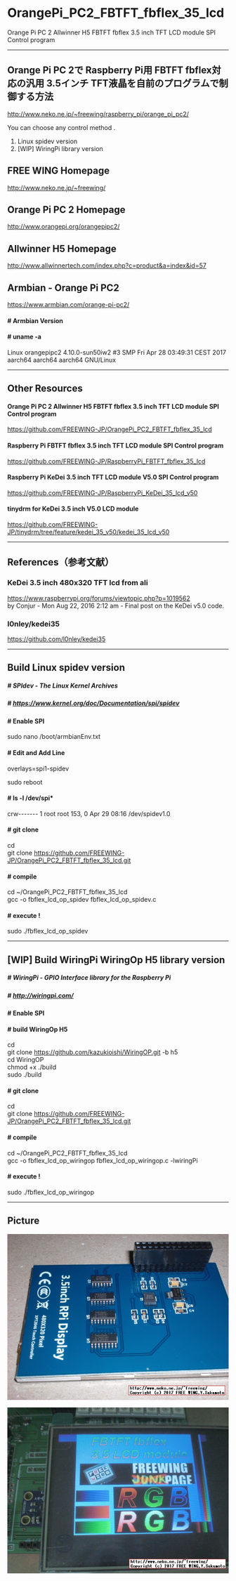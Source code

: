 # OrangePi_PC2_FBTFT_fbflex_35_lcd
Orange Pi PC 2 Allwinner H5 FBTFT fbflex 3.5 inch TFT LCD module SPI Control program

---
## Orange Pi PC 2で Raspberry Pi用 FBTFT fbflex対応の汎用 3.5インチ TFT液晶を自前のプログラムで制御する方法
http://www.neko.ne.jp/~freewing/raspberry_pi/orange_pi_pc2/  

You can choose any control method .  
1. Linux spidev version  
2. [WIP] WiringPi library version  

## FREE WING Homepage
http://www.neko.ne.jp/~freewing/  

## Orange Pi PC 2 Homepage
http://www.orangepi.org/orangepipc2/  

## Allwinner H5 Homepage
http://www.allwinnertech.com/index.php?c=product&a=index&id=57  

## Armbian - Orange Pi PC2
https://www.armbian.com/orange-pi-pc2/  

#### # Armbian Version
#### # uname -a
Linux orangepipc2 4.10.0-sun50iw2 #3 SMP Fri Apr 28 03:49:31 CEST 2017 aarch64 aarch64 aarch64 GNU/Linux  

---
## Other Resources

#### Orange Pi PC 2 Allwinner H5 FBTFT fbflex 3.5 inch TFT LCD module SPI Control program
https://github.com/FREEWING-JP/OrangePi_PC2_FBTFT_fbflex_35_lcd  

#### Raspberry Pi FBTFT fbflex 3.5 inch TFT LCD module SPI Control program
https://github.com/FREEWING-JP/RaspberryPi_FBTFT_fbflex_35_lcd  

#### Raspberry Pi KeDei 3.5 inch TFT LCD module V5.0 SPI Control program
https://github.com/FREEWING-JP/RaspberryPi_KeDei_35_lcd_v50  

#### tinydrm for KeDei 3.5 inch V5.0 LCD module
https://github.com/FREEWING-JP/tinydrm/tree/feature/kedei_35_v50/kedei_35_lcd_v50  

---
## References（参考文献）
### KeDei 3.5 inch 480x320 TFT lcd from ali
https://www.raspberrypi.org/forums/viewtopic.php?p=1019562  
 by Conjur - Mon Aug 22, 2016 2:12 am - Final post on the KeDei v5.0 code.

### l0nley/kedei35
https://github.com/l0nley/kedei35

---
## Build Linux spidev version
##### # SPIdev - The Linux Kernel Archives
##### # https://www.kernel.org/doc/Documentation/spi/spidev

#### # Enable SPI
sudo nano /boot/armbianEnv.txt  

#### # Edit and Add Line
overlays=spi1-spidev  

sudo reboot  

#### # ls -l /dev/spi*
crw------- 1 root root 153, 0 Apr 29 08:16 /dev/spidev1.0  

#### # git clone
cd  
git clone https://github.com/FREEWING-JP/OrangePi_PC2_FBTFT_fbflex_35_lcd.git

#### # compile
cd ~/OrangePi_PC2_FBTFT_fbflex_35_lcd  
gcc -o fbflex_lcd_op_spidev fbflex_lcd_op_spidev.c  

#### # execute !
sudo ./fbflex_lcd_op_spidev  


---
## [WIP] Build WiringPi WiringOp H5 library version
##### # WiringPi - GPIO Interface library for the Raspberry Pi
##### # http://wiringpi.com/

#### # Enable SPI


#### # build WiringOp H5
cd  
git clone https://github.com/kazukioishi/WiringOP.git -b h5  
cd WiringOP  
chmod +x ./build  
sudo ./build  

#### # git clone
cd  
git clone https://github.com/FREEWING-JP/OrangePi_PC2_FBTFT_fbflex_35_lcd.git  

#### # compile
cd ~/OrangePi_PC2_FBTFT_fbflex_35_lcd  
gcc -o fbflex_lcd_op_wiringop fbflex_lcd_op_wiringop.c -lwiringPi  

#### # execute !
sudo ./fbflex_lcd_op_wiringop  


---
## Picture

![Raspberry Pi FBTFT fbflex 3.5 inch LCD module Control program](/fbtft_fbflex_35_lcd_1.jpg)

![Raspberry Pi FBTFT fbflex 3.5 inch LCD module](/fbtft_fbflex_35_lcd_2.jpg)

